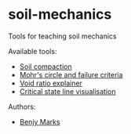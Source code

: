 # soil-mechanics
Tools for teaching soil mechanics

Available tools:
 - [Soil compaction](https://scigem.github.io/soil-mechanics/compaction.html)
 - [Mohr's circle and failure criteria](https://scigem.github.io/soil-mechanics/mohrs-circle.html)
 - [Void ratio explainer](https://scigem.github.io/soil-mechanics/ruler.html)
 - [Critical state line visualisation](https://scigem.github.io/soil-mechanics/critical-state.html)

Authors:
 - [Benjy Marks](https://www.benjymarks.com)